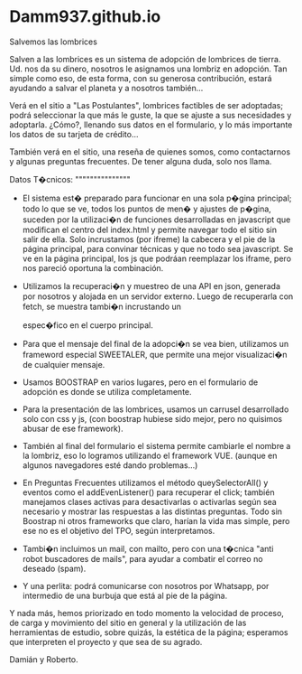# Damm937.github.io
Salvemos las lombrices

Salven a las lombrices es un sistema de adopción de lombrices de tierra.
Ud. nos da su dinero, nosotros le asignamos una lombriz en adopción.
Tan simple como eso, de esta forma, con su generosa contribución, 
estará ayudando a salvar el planeta y a nosotros también...
 
Verá en el sitio a "Las Postulantes", lombrices factibles de ser adoptadas;
podrá seleccionar la que más le guste, la que se ajuste a sus necesidades y
adoptarla. ¿Cómo?, llenando sus datos en el formulario, y lo más importante
los datos de su tarjeta de crédito...

También verá en el sitio, una reseña de quienes somos, como contactarnos y 
algunas preguntas frecuentes. De tener alguna duda, solo nos llama.

Datos T�cnicos:
"""""""""""""""
- El sistema est� preparado para funcionar en una sola p�gina principal; 
todo lo que se ve, todos los puntos de men� y ajustes de p�gina, suceden
por la utilizaci�n de funciones desarrolladas en javascript que modifican
el centro del index.html y permite navegar todo el sitio sin salir de ella.
Solo incrustamos (por ifreme) la cabecera y el pie de la página principal, para 
convinar técnicas y que no todo sea javascript. Se ve en la página principal, los
js que podráan reemplazar los iframe, pero nos pareció oportuna la combinación.

- Utilizamos la recuperaci�n y muestreo de una API en json, generada por nosotros
y alojada en un servidor externo. Luego de recuperarla con fetch, se muestra tambi�n
incrustando un <div> espec�fico en el cuerpo principal.

- Para que el mensaje del final de la adopci�n se vea bien, utilizamos un frameword especial
SWEETALER, que permite una mejor visualizaci�n de cualquier mensaje.

- Usamos BOOSTRAP en varios lugares, pero en el formulario de adopción es donde se utiliza 
completamente. 

- Para la presentación de las lombrices, usamos un carrusel desarrollado solo con css y js, 
(con boostrap hubiese sido mejor, pero no quisimos abusar de ese framework).

- También al final del formulario el sistema permite cambiarle el nombre a la lombriz, eso lo 
logramos utilizando el framework VUE. (aunque en algunos navegadores esté dando problemas...)

- En Preguntas Frecuentes utilizamos el método queySelectorAll() y eventos como el addEvenListener() 
para recuperar el click; también manejamos clases activas para desactivarlas o activarlas según sea 
necesario y mostrar las respuestas a las distintas preguntas. Todo sin Boostrap ni otros frameworks 
que claro, harían la vida mas simple, pero ese no es el objetivo del TPO, según interpretamos.

- Tambi�n incluimos un mail, con mailto, pero con una t�cnica "anti robot buscadores de mails", 
para ayudar a combatir el correo no deseado (spam).

- Y una perlita: podrá comunicarse con nosotros por Whatsapp, por intermedio de una burbuja
que está al pie de la página.


Y nada más, hemos priorizado en todo momento la velocidad de proceso, de carga y movimiento
del sitio en general y la utilización de las herramientas de estudio, sobre quizás, la estética 
de la página; esperamos que interpreten el proyecto y que sea de su agrado. 

Damián y Roberto.
